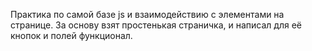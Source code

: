 Практика по самой базе js и взаимодействию с элементами на странице. За основу взят простенькая страничка, и написал для её кнопок и полей функционал.
